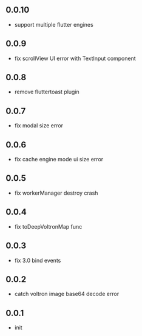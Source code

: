 ## 0.0.10

- support multiple flutter engines

## 0.0.9

- fix scrollView UI error with TextInput component

## 0.0.8

- remove fluttertoast plugin

## 0.0.7

- fix modal size error

## 0.0.6

- fix cache engine mode ui size error

## 0.0.5

- fix workerManager destroy crash

## 0.0.4

- fix toDeepVoltronMap func

## 0.0.3

- fix 3.0 bind events

## 0.0.2

- catch voltron image base64 decode error

## 0.0.1

- init
